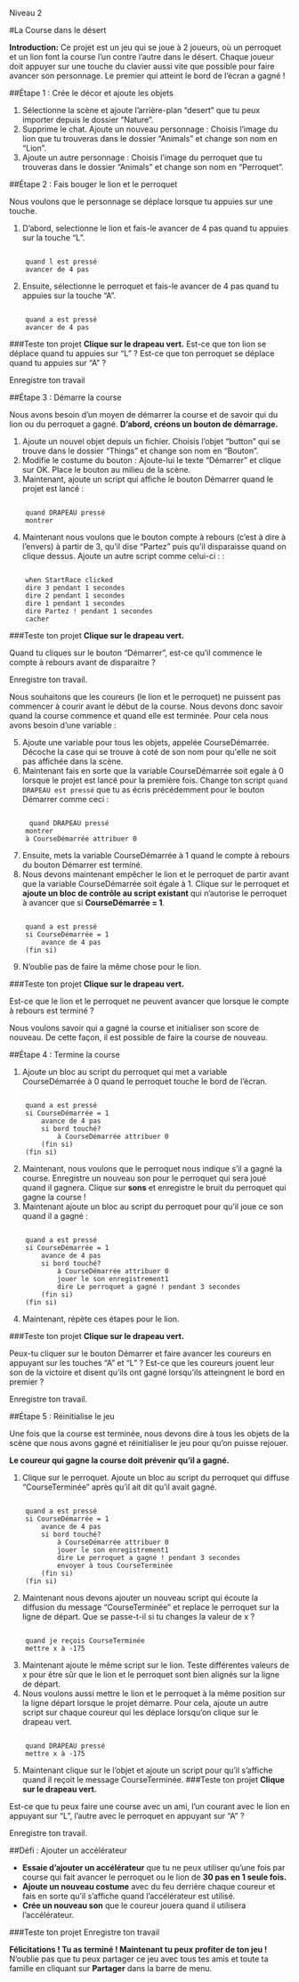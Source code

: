 Niveau 2

#La Course dans le désert

__Introduction:__
Ce projet est un jeu qui se joue à 2 joueurs, où un perroquet et un lion font la course l’un contre l’autre dans le désert. Chaque joueur doit appuyer sur une touche du clavier aussi vite que possible pour faire avancer son personnage. Le premier qui atteint le bord de l’écran a gagné !

##Étape 1 : Crée le décor et ajoute les objets

1. Sélectionne la scène et ajoute l’arrière-plan “desert” que tu peux importer depuis le dossier “Nature”.
2. Supprime le chat. Ajoute un nouveau personnage : Choisis l’image du lion que tu trouveras dans le dossier “Animals” et change son nom en “Lion”.
3. Ajoute un autre personnage : Choisis l’image du perroquet que tu trouveras dans le dossier “Animals” et change son nom en “Perroquet”.



##Étape 2 : Fais bouger le lion et le perroquet


Nous voulons que le personnage se déplace lorsque tu appuies sur une touche.


1. D’abord, selectionne le lion et fais-le avancer de 4 pas quand tu appuies sur la touche “L”.

```scratch

	quand l est pressé
	avancer de 4 pas
```

2. Ensuite, sélectionne le perroquet et fais-le avancer de 4 pas quand tu appuies sur la touche “A”.

```scratch

	quand a est pressé
	avancer de 4 pas
```

###Teste ton projet
__Clique sur le drapeau vert.__ 
Est-ce que ton lion se déplace quand tu appuies sur “L” ? Est-ce que ton perroquet se déplace quand tu appuies sur “A” ?


Enregistre ton travail


##Étape 3 : Démarre la course

Nous avons besoin d’un moyen de démarrer la course et de savoir qui du lion ou du perroquet a gagné. __D’abord, créons un bouton de démarrage.__

1. Ajoute un nouvel objet depuis un fichier. Choisis l’objet “button” qui se trouve dans le dossier “Things” et change son nom en “Bouton”.
2. Modifie le costume du bouton : Ajoute-lui le texte “Démarrer” et clique sur OK. Place le bouton au milieu de la scène.
3. Maintenant, ajoute un script qui affiche le bouton Démarrer quand le projet est lancé :

```scratch

	quand DRAPEAU pressé
	montrer
```
4. Maintenant nous voulons que le bouton compte à rebours (c’est à dire à l’envers) à partir de 3, qu’il dise “Partez” puis qu’il disparaisse quand on clique dessus.
Ajoute un autre script comme celui-ci :
:

```scratch

	when StartRace clicked
	dire 3 pendant 1 secondes
	dire 2 pendant 1 secondes
	dire 1 pendant 1 secondes
	dire Partez ! pendant 1 secondes
	cacher
```
###Teste ton projet
__Clique sur le drapeau vert.__

Quand tu cliques sur le bouton “Démarrer”, est-ce qu’il commence le compte à rebours avant de disparaitre ?

Enregistre ton travail.

Nous souhaitons que les coureurs (le lion et le perroquet) ne puissent pas commencer à courir avant le début de la course. Nous devons donc savoir quand la course commence et quand elle est terminée. 
Pour cela nous avons besoin d’une variable :

5. Ajoute une variable pour tous les objets, appelée CourseDémarrée. Décoche la case qui se trouve à coté de son nom pour qu'elle ne soit pas affichée dans la scène.
6. Maintenant fais en sorte que la variable CourseDémarrée soit egale à 0 lorsque le projet est lancé pour la première fois. Change ton script `quand DRAPEAU est pressé` que tu as écris précédemment pour le bouton Démarrer comme ceci :

```scratch

	 quand DRAPEAU pressé
	montrer
	à CourseDémarrée attribuer 0
```
7. Ensuite, mets la variable CourseDémarrée à 1 quand le compte à rebours du bouton Démarrer est terminé.
8. Nous devons maintenant empêcher le lion et le perroquet de partir avant que la variable CourseDémarrée soit égale à 1.
Clique sur le perroquet et __ajoute un bloc de contrôle au script existant__ qui n’autorise le perroquet à avancer que si __CourseDémarrée = 1__.

```scratch

	quand a est pressé
	si CourseDémarrée = 1
		avance de 4 pas
	(fin si)
```
9. N’oublie pas de faire la même chose pour le lion.

###Teste ton projet
__Clique sur le drapeau vert.__

Est-ce que le lion et le perroquet ne peuvent avancer que lorsque le compte à rebours est terminé ?

Nous voulons savoir qui a gagné la course et initialiser son score de nouveau. De cette façon, il est possible de faire la course de nouveau. 

##Étape 4 : Termine la course

1. Ajoute un bloc au script du perroquet qui met a variable CourseDémarrée à 0 quand le perroquet touche le bord de l’écran.

```scratch

	quand a est pressé
	si CourseDémarrée = 1
		avance de 4 pas
		si bord touché?
			à CourseDémarrée attribuer 0
		(fin si)
	(fin si)
```
2. Maintenant, nous voulons que le perroquet nous indique s’il a gagné la course. Enregistre un nouveau son pour le perroquet qui sera joué quand il gagnera. Clique sur __sons__ et enregistre le bruit du perroquet qui gagne la course !
3. Maintenant ajoute un bloc au script du perroquet pour qu’il joue ce son quand il a gagné :

```scratch

	quand a est pressé
	si CourseDémarrée = 1
		avance de 4 pas
		si bord touché?
			à CourseDémarrée attribuer 0
			jouer le son enregistrement1
			dire Le perroquet a gagné ! pendant 3 secondes
		(fin si)
	(fin si)
```
4. Maintenant, répète ces étapes pour le lion.

###Teste ton projet
__Clique sur le drapeau vert.__

Peux-tu cliquer sur le bouton Démarrer et faire avancer les coureurs en appuyant sur les touches “A” et “L” ? Est-ce que les coureurs jouent leur son de la victoire et disent qu’ils ont gagné lorsqu’ils atteingnent le bord en premier ?


Enregistre ton travail.

##Étape 5 : Réinitialise le jeu

Une fois que la course est terminée, nous devons dire à tous les objets de la scène que nous avons gagné et réinitialiser le jeu pour qu’on puisse rejouer.

__Le coureur qui gagne la course doit prévenir qu’il a gagné.__

1. Clique sur le perroquet. Ajoute un bloc au script du perroquet qui diffuse “CourseTerminée” après qu’il ait dit qu’il avait gagné.

```scratch

	quand a est pressé
	si CourseDémarrée = 1
		avance de 4 pas
		si bord touché?
			à CourseDémarrée attribuer 0
			jouer le son enregistrement1
			dire Le perroquet a gagné ! pendant 3 secondes
			envoyer à tous CourseTerminée
		(fin si)
	(fin si)
```
2. Maintenant nous devons ajouter un nouveau script qui écoute la diffusion du message “CourseTerminée” et replace le perroquet sur la ligne de départ. Que se passe-t-il si tu changes la valeur de x ?

```scratch

	quand je reçois CourseTerminée
	mettre x à -175
```
3. Maintenant ajoute le même script sur le lion. Teste différentes valeurs de x pour être sûr que le lion et le perroquet sont bien alignés sur la ligne de départ.
4. Nous voulons aussi mettre le lion et le perroquet à la même position sur la ligne départ lorsque le projet démarre. Pour cela, ajoute un autre script sur chaque coureur qui les déplace lorsqu’on clique sur le drapeau vert.

```scratch

	quand DRAPEAU pressé
	mettre x à -175
```
5. Maintenant clique sur le l’objet et ajoute un script pour qu’il s’affiche quand il reçoit le message CourseTerminée.
###Teste ton projet
__Clique sur le drapeau vert.__


Est-ce que tu peux faire une course avec un ami, l’un courant avec le lion en appuyant sur “L”, l’autre avec le perroquet en appuyant sur “A” ?

Enregistre ton travail.

##Défi : Ajouter un accélérateur

* __Essaie d’ajouter un accélérateur__ que tu ne peux utiliser qu’une fois par course qui fait avancer le perroquet ou le lion de __30 pas en 1 seule fois.__
* __Ajoute un nouveau costume__ avec du feu derrière chaque coureur et fais en sorte qu’il s’affiche quand l’accélérateur est utilisé.
* __Crée un nouveau son__ que le coureur jouera quand il utilisera l’accélérateur.

###Teste ton projet
Enregistre ton travail

__Félicitations ! Tu as terminé ! Maintenant tu peux profiter de ton jeu !__
N’oublie pas que tu peux partager ce jeu avec tous tes amis et toute ta famille en cliquant sur __Partager__ dans la barre de menu.
